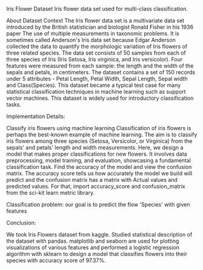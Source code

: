 Iris Flower Dataset
Iris flower data set used for multi-class classification.

About Dataset Context
The Iris flower data set is a multivariate data set introduced by the British statistician and biologist Ronald Fisher in his 1936 paper 
The use of multiple measurements in taxonomic problems. It is sometimes called Anderson's Iris data set because Edgar Anderson collected the data to quantify the morphologic variation 
of Iris flowers of three related species. 
The data set consists of 50 samples from each of three species of Iris (Iris Setosa, Iris virginica, and Iris versicolor). 
Four features were measured from each sample: the length and the width of the sepals and petals, in centimeters. 
The dataset contains a set of 150 records under 5 attributes - Petal Length, Petal Width, Sepal Length, Sepal width and Class(Species).
This dataset became a typical test case for many statistical classification techniques in machine learning such as support vector machines. 
This dataset is widely used for introductory classification tasks.

Implementation Details:

Classify iris flowers using machine learning
Classification of iris flowers is perhaps the best-known example of machine learning.
The aim is to classify iris flowers among three species (Setosa, Versicolor, or Virginica) from the sepals' and petals' length and width measurements.
Here, we design a model that makes proper classifications for new flowers.
 It involves data preprocessing, model training, and evaluation, showcasing a fundamental classification task.
Find the accuracy of the model and view the confusion matrix. 
The accuracy score tells us how accurately the model we build will predict and the confusion matrix has a matrix with Actual values and predicted values. 
For that, import accuracy_score and confusion_matrix from the sci-kit learn metric library.

Classification problem: our goal is to predict the flow 'Species' with given features

Conclusion: 

We took Iris Flowers dataset from kaggle. Studied statistical description of the dataset with pandas. 
matplotlib and seaborn are used for plotting visualizations of various features and performed a logistic regression algorithm with sklearn to design a model 
that classifies flowers into their species with accuracy score of 97.37%.
